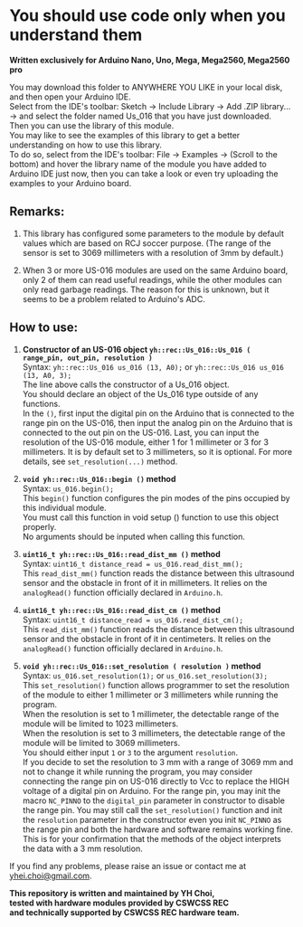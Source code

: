 # You should use code only when you understand them  
  
**Written exclusively for Arduino Nano, Uno, Mega, Mega2560, Mega2560 pro**  
  
You may download this folder to ANYWHERE YOU LIKE in your local disk, and then open your Arduino IDE.  
Select from the IDE's toolbar: Sketch -> Include Library -> Add .ZIP library... -> and select the folder named Us_016 that you have just downloaded.  
Then you can use the library of this module.  
You may like to see the examples of this library to get a better understanding on how to use this library.  
To do so, select from the IDE's toolbar: File -> Examples -> (Scroll to the bottom) and hover the library name of the module you have added to Arduino IDE just now, then you can take a look or even try uploading the examples to your Arduino board.
  
## Remarks:  
1. This library has configured some parameters to the module by default values which are based on RCJ soccer purpose.
    (The range of the sensor is set to 3069 millimeters with a resolution of 3mm by default.)  
<!--2. This library provides a fast type and a normal type of the class for the module, which the fast type does not store the readings of the sensor to member variables, while the normal type stores the readings of the sensor to member variables, and allows the programmer to read them without updating the sensors again.  -->
2. When 3 or more US-016 modules are used on the same Arduino board, only 2 of them can read useful readings, while the other modules can only read garbage readings. The reason for this is unknown, but it seems to be a problem related to Arduino's ADC.  
  
## How to use:  
1. **Constructor of an US-016 object ` yh::rec::Us_016::Us_016 ( range_pin, out_pin, resolution ) `**  
Syntax: `yh::rec::Us_016 us_016 (13, A0);` or `yh::rec::Us_016 us_016 (13, A0, 3);`  
The line above calls the constructor of a Us_016 object.  
You should declare an object of the Us_016 type outside of any functions.  
In the `()`, first input the digital pin on the Arduino that is connected to the range pin on the US-016, then input the analog pin on the Arduino that is connected to the out pin on the US-016. Last, you can input the resolution of the US-016 module, either 1 for 1 millimeter or 3 for 3 millimeters. It is by default set to 3 millimeters, so it is optional. For more details, see `set_resolution(...)` method.  
  
2. **`void yh::rec::Us_016::begin ()` method**  
Syntax: `us_016.begin();`  
This `begin()` function configures the pin modes of the pins occupied by this individual module.  
You must call this function in void setup () function to use this object properly.  
No arguments should be inputed when calling this function.  
  
3. **`uint16_t yh::rec::Us_016::read_dist_mm ()` method**  
Syntax: `uint16_t distance_read = us_016.read_dist_mm();`  
This `read_dist_mm()` function reads the distance between this ultrasound sensor and the obstacle in front of it in millimeters. It relies on the `analogRead()` function officially declared in `Arduino.h`.  
  
4. **`uint16_t yh::rec::Us_016::read_dist_cm ()` method**  
Syntax: `uint16_t distance_read = us_016.read_dist_cm();`  
This `read_dist_mm()` function reads the distance between this ultrasound sensor and the obstacle in front of it in centimeters. It relies on the `analogRead()` function officially declared in `Arduino.h`.  
<!--
5. `uint16_t yh::rec::Us_016::get_previous_dist_mm ()` **method**  
Syntax: `uint16_t distance_read = us_016.get_previous_dist_mm();`  
This `read_dist_mm()` function gets the previous distance read between this ultrasound sensor and the obstacle in front of it in millimeters.  
  
6. `uint16_t yh::rec::Us_016::get_previous_dist_cm ()` **method**  
Syntax: `uint16_t distance_read = us_016.get_previous_dist_cm();`  
This `read_dist_mm()` function gets the previous distance read between this ultrasound sensor and the obstacle in front of it in centimeters.  
-->  
5. **`void yh::rec::Us_016::set_resolution ( resolution )` method**  
Syntax: `us_016.set_resolution(1);` or `us_016.set_resolution(3);`  
This `set_resolution()` function allows programmer to set the resolution of the module to either 1 millimeter or 3 millimeters while running the program.  
When the resolution is set to 1 millimeter, the detectable range of the module will be limited to 1023 millimeters.  
When the resolution is set to 3 millimeters, the detectable range of the module will be limited to 3069 millimeters.  
You should either input `1` or `3` to the argument `resolution`.  
If you decide to set the resolution to 3 mm with a range of 3069 mm and not to change it while running the program, you may consider connecting the range pin on US-016 directly to Vcc to replace the HIGH voltage of a digital pin on Arduino. For the range pin, you may init the macro `NC_PINNO` to the `digital_pin` parameter in constructor to disable the range pin. You may still call the `set_resolution()` function and init the `resolution` parameter in the constructor even you init `NC_PINNO` as the range pin and both the hardware and software remains working fine. This is for your confirmation that the methods of the object interprets the data with a 3 mm resolution.  
  
If you find any problems, please raise an issue or contact me at yhei.choi@gmail.com.  
  
**This repository is written and maintained by YH Choi,**  
**tested with hardware modules provided by CSWCSS REC**  
**and technically supported by CSWCSS REC hardware team.**